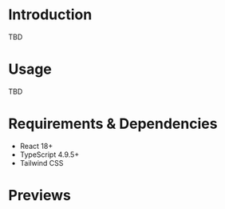 # Introduction

TBD

# Usage

TBD

# Requirements & Dependencies

- React 18+
- TypeScript 4.9.5+
- Tailwind CSS

# Previews
